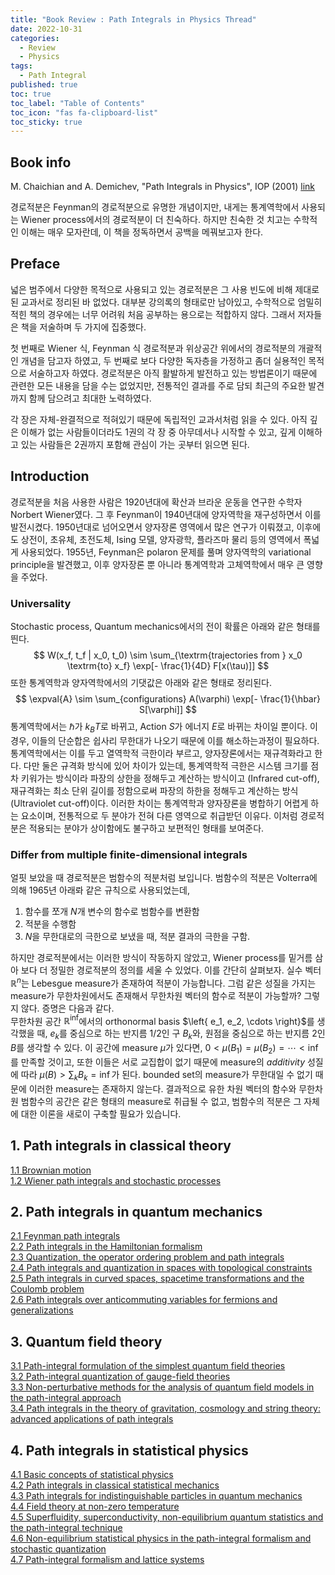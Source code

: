 ```yaml
---
title: "Book Review : Path Integrals in Physics Thread"
date: 2022-10-31
categories:
  - Review
  - Physics
tags:
  - Path Integral
published: true
toc: true
toc_label: "Table of Contents"
toc_icon: "fas fa-clipboard-list"
toc_sticky: true
---
```


## Book info
M. Chaichian and A. Demichev, "Path Integrals in Physics", IOP (2001) [link](https://www.routledge.com/Path-Integrals-in-Physics-Volume-I-Stochastic-Processes-and-Quantum-Mechanics/Chaichian-Demichev/p/book/9780367397142?fbclid=IwAR2gKu02koWfBAu2eJGgg4jo4sXHoFHSBMhtbI30P835p8tlynQ26RoiijU)

경로적분은 Feynman의 경로적분으로 유명한 개념이지만, 내게는 통계역학에서 사용되는 Wiener process에서의 경로적분이 더 친숙하다. 
하지만 친숙한 것 치고는 수학적인 이해는 매우 모자란데, 이 책을 정독하면서 공백을 메꿔보고자 한다. 

## Preface
넓은 범주에서 다양한 목적으로 사용되고 있는 경로적분은 그 사용 빈도에 비해 제대로 된 교과서로 정리된 바 없었다. 대부분 강의록의 형태로만 남아있고, 수학적으로 엄밀히 적힌 책의 경우에는 너무 어려워 처음 공부하는 용으로는 적합하지 않다. 그래서 저자들은 책을 저술하며 두 가지에 집중했다. 

첫 번째로 Wiener 식, Feynman 식 경로적분과 위상공간 위에서의 경로적분의 개괄적인 개념을 담고자 하였고,
두 번째로 보다 다양한 독자층을 가정하고 좀더 실용적인 목적으로 서술하고자 하였다.
경로적분은 아직 활발하게 발전하고 있는 방법론이기 때문에 관련한 모든 내용을 담을 수는 없었지만,
전통적인 결과를 주로 담되 최근의 주요한 발견까지 함께 담으려고 최대한 노력하였다. 

각 장은 자체-완결적으로 적혀있기 때문에 독립적인 교과서처럼 읽을 수 있다. 
아직 깊은 이해가 없는 사람들이더라도 1권의 각 장 중 아무데서나 시작할 수 있고, 
깊게 이해하고 있는 사람들은 2권까지 포함해 관심이 가는 곳부터 읽으면 된다. 

## Introduction
경로적분을 처음 사용한 사람은 1920년대에 확산과 브라운 운동을 연구한 수학자 Norbert Wiener였다. 
그 후 Feynman이 1940년대에 양자역학을 재구성하면서 이를 발전시켰다. 
1950년대로 넘어오면서 양자장론 영역에서 많은 연구가 이뤄졌고, 이후에도 상전이, 초유체, 초전도체, Ising 모델, 양자광학, 플라즈마 물리 등의 영역에서 폭넓게 사용되었다.
1955년, Feynman은 polaron 문제를 풀며 양자역학의 variational principle을 발견했고, 이후 양자장론 뿐 아니라 통계역학과 고체역학에서 매우 큰 영향을 주었다.

### Universality
Stochastic process, Quantum mechanics에서의 전이 확률은 아래와 같은 형태를 띈다. 
$$
  W(x_f, t_f | x_0, t_0) \sim \sum_{\textrm{trajectories from } x_0 \textrm{to} x_f} \exp[- \frac{1}{4D} F[x(\tau)]]
$$
또한 통계역학과 양자역학에서의 기댓값은 아래와 같은 형태로 정리된다. 
$$
  \expval{A} \sim \sum_{configurations} A(\varphi) \exp[- \frac{1}{\hbar} S[\varphi]]
$$
통계역학에서는 $\hbar$가 $k_B T$로 바뀌고, Action $S$가 에너지 $E$로 바뀌는 차이일 뿐이다. 
이 경우, 이들의 단순합은 쉽사리 무한대가 나오기 때문에 이를 해소하는과정이 필요하다. 통계역학에서는 이를 두고 열역학적 극한이라 부르고, 양자장론에서는 재규격화라고 한다. 
다만 둘은 규격화 방식에 있어 차이가 있는데, 통계역학적 극한은 시스템 크기를 점차 키워가는 방식이라 파장의 상한을 정해두고 계산하는 방식이고 (Infrared cut-off), 
재규격화는 최소 단위 길이를 정함으로써 파장의 하한을 정해두고 계산하는 방식(Ultraviolet cut-off)이다. 
이러한 차이는 통계역학과 양자장론을 병합하기 어렵게 하는 요소이며, 전통적으로 두 분야가 전혀 다른 영역으로 취급받던 이유다.
이처럼 경로적분은 적용되는 분야가 상이함에도 불구하고 보편적인 형태를 보여준다.

### Differ from multiple finite-dimensional integrals
얼핏 보았을 때 경로적분은 범함수의 적분처럼 보입니다.
범함수의 적분은 Volterra에 의해 1965년 아래롸 같은 규칙으로 사용되었는데,
1. 함수를 쪼개 $N$개 변수의 함수로 범함수를 변환함
2. 적분을 수행함
3. $N$을 무한대로의 극한으로 보냈을 때, 적분 결과의 극한을 구함. 

하지만 경로적분에서는 이러한 방식이 작동하지 않았고, Wiener process를 밑거름 삼아 보다 더 정밀한 경로적분의 정의를 세울 수 있었다.
이를 간단히 살펴보자. 
실수 벡터 $\mathbb{R}^n$는 Lebesgue measure가 존재하여 적분이 가능합니다. 그럼 같은 성질을 가지는 measure가 무한차원에서도 존재해서 무한차원 벡터의 함수로 적분이 가능할까?
그렇지 않다. 증명은 다음과 같다.  
무한차원 공간 $\mathbb{R}^\inf$에서의 orthonormal basis $\left{ e_1, e_2, \cdots \right}$를 생각했을 때,
$e_k$를 중심으로 하는 반지름 $1/2$인 구 $B_k$와, 원점을 중심으로 하는 반지름 $2$인 $B$를 생각할 수 있다.
이 공간에 measure $\mu$가 있다면, $0 < \mu(B_1) = \mu(B_2) = \cdots < \inf$를 만족할 것이고, 
또한 이들은 서로 교집합이 없기 때문에 measure의 $additivity$ 성질에 따라 $\mu(B) > \sum_k B_k =  \inf$가 된다. 
bounded set의 measure가 무한대일 수 없기 때문에 이러한 measure는 존재하지 않는다. 
 결과적으로 유한 차원 벡터의 함수와 무한차원 범함수의 공간은 같은 형태의 measure로 취급될 수 없고, 범함수의 적분은 그 자체에 대한 이론을 새로이 구축할 필요가 있습니다.




## 1. Path integrals in classical theory
[1.1 Brownian motion]()  
[1.2 Wiener path integrals and stochastic processes]()  

## 2. Path integrals in quantum mechanics
[2.1 Feynman path integrals]()  
[2.2 Path integrals in the Hamiltonian formalism]()  
[2.3 Quantization, the operator ordering problem and path integrals]()  
[2.4 Path integrals and quantization in spaces with topological constraints]()  
[2.5 Path integrals in curved spaces, spacetime transformations and the Coulomb problem]()  
[2.6 Path integrals over anticommuting variables for fermions and generalizations]()  

## 3. Quantum field theory
[3.1 Path-integral formulation of the simplest quantum field theories]()  
[3.2 Path-integral quantization of gauge-field theories]()  
[3.3 Non-perturbative methods for the analysis of quantum field models in the path-integral approach]()  
[3.4 Path integrals in the theory of gravitation, cosmology and string theory: advanced applications of path integrals]()  

## 4. Path integrals in statistical physics
[4.1 Basic concepts of statistical physics]()  
[4.2 Path integrals in classical statistical mechanics]()  
[4.3 Path integrals for indistinguishable particles in quantum mechanics]()  
[4.4 Field theory at non-zero temperature]()  
[4.5 Superfluidity, superconductivity, non-equilibrium quantum statistics and the path-integral technique]()  
[4.6 Non-equilibrium statistical physics in the path-integral formalism and stochastic quantization]()  
[4.7 Path-integral formalism and lattice systems]()  

